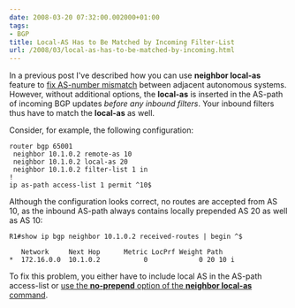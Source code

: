 ```yaml
---
date: 2008-03-20 07:32:00.002000+01:00
tags:
- BGP
title: Local-AS Has to Be Matched by Incoming Filter-List
url: /2008/03/local-as-has-to-be-matched-by-incoming.html
---
```

In a previous post I\'ve described how you can use **neighbor local-as** feature to [fix AS-number mismatch](https://blog.ipspace.net/2008/01/fix-bgp-as-number-mismatch.html) between adjacent autonomous systems. However, without additional options, the **local-as** is inserted in the AS-path of incoming BGP updates *before any inbound filters*. Your inbound filters thus have to match the **local-as** as well.
<!--more-->
Consider, for example, the following configuration:

``` {.code}
router bgp 65001
 neighbor 10.1.0.2 remote-as 10
 neighbor 10.1.0.2 local-as 20
 neighbor 10.1.0.2 filter-list 1 in
!
ip as-path access-list 1 permit ^10$
```

Although the configuration looks correct, no routes are accepted from AS 10, as the inbound AS-path always contains locally prepended AS 20 as well as AS 10:

``` {.code}
R1#show ip bgp neighbor 10.1.0.2 received-routes | begin ^$
 
   Network     Next Hop      Metric LocPrf Weight Path
*  172.16.0.0  10.1.0.2           0             0 20 10 i
```

To fix this problem, you either have to include local AS in the AS-path access-list or [use the **no-prepend** option of the **neighbor local-as** command](https://blog.ipspace.net/2008/01/fix-bgp-as-number-mismatch.html).
